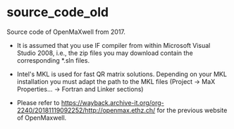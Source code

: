 # source_code_old
Source code of OpenMaXwell from 2017.

* It is assumed that you use IF compiler from within Microsoft Visual Studio 2008, i.e., the zip files you may download contain the corresponding *.sln files.

* Intel's MKL is used for fast QR matrix solutions. Depending on your MKL installation you must adapt the path to the MKL files (Project -> MaX Properties... -> Fortran and Linker sections)

* Please refer to https://wayback.archive-it.org/org-2240/20181119092252/http://openmax.ethz.ch/ for the previous website of OpenMaxwell.
